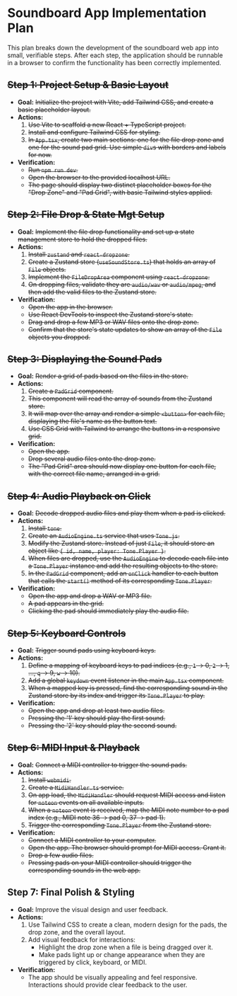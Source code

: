 # Soundboard App Implementation Plan

This plan breaks down the development of the soundboard web app into small, verifiable steps. After each step, the application should be runnable in a browser to confirm the functionality has been correctly implemented.

## ~~Step 1: Project Setup & Basic Layout~~

*   **Goal:** ~~Initialize the project with Vite, add Tailwind CSS, and create a basic placeholder layout.~~
*   **Actions:**
    1.  ~~Use Vite to scaffold a new React + TypeScript project.~~
    2.  ~~Install and configure Tailwind CSS for styling.~~
    3.  ~~In `App.tsx`, create two main sections: one for the file drop zone and one for the sound pad grid. Use simple `div`s with borders and labels for now.~~
*   **Verification:**
    *   ~~Run `npm run dev`.~~
    *   ~~Open the browser to the provided localhost URL.~~
    *   ~~The page should display two distinct placeholder boxes for the "Drop Zone" and "Pad Grid", with basic Tailwind styles applied.~~

## ~~Step 2: File Drop & State Mgt Setup~~

*   **Goal:** ~~Implement the file drop functionality and set up a state management store to hold the dropped files.~~
*   **Actions:**
    1.  ~~Install `zustand` and `react-dropzone`.~~
    2.  ~~Create a Zustand store (`useSoundStore.ts`) that holds an array of `File` objects.~~
    3.  ~~Implement the `FileDropArea` component using `react-dropzone`.~~
    4.  ~~On dropping files, validate they are `audio/wav` or `audio/mpeg`, and then add the valid files to the Zustand store.~~
*   **Verification:**
    *   ~~Open the app in the browser.~~
    *   ~~Use React DevTools to inspect the Zustand store's state.~~
    *   ~~Drag and drop a few MP3 or WAV files onto the drop zone.~~
    *   ~~Confirm that the store's state updates to show an array of the `File` objects you dropped.~~

## ~~Step 3: Displaying the Sound Pads~~

*   **Goal:** ~~Render a grid of pads based on the files in the store.~~
*   **Actions:**
    1.  ~~Create a `PadGrid` component.~~
    2.  ~~This component will read the array of sounds from the Zustand store.~~
    3.  ~~It will map over the array and render a simple `<button>` for each file, displaying the file's name as the button text.~~
    4.  ~~Use CSS Grid with Tailwind to arrange the buttons in a responsive grid.~~
*   **Verification:**
    *   ~~Open the app.~~
    *   ~~Drop several audio files onto the drop zone.~~
    *   ~~The "Pad Grid" area should now display one button for each file, with the correct file name, arranged in a grid.~~

## ~~Step 4: Audio Playback on Click~~

*   **Goal:** ~~Decode dropped audio files and play them when a pad is clicked.~~
*   **Actions:**
    1.  ~~Install `tone`.~~
    2.  ~~Create an `AudioEngine.ts` service that uses `Tone.js`.~~
    3.  ~~Modify the Zustand store. Instead of just `File`, it should store an object like `{ id, name, player: Tone.Player }`.~~
    4.  ~~When files are dropped, use the `AudioEngine` to decode each file into a `Tone.Player` instance and add the resulting objects to the store.~~
    5.  ~~In the `PadGrid` component, add an `onClick` handler to each button that calls the `start()` method of its corresponding `Tone.Player`.~~
*   **Verification:**
    *   ~~Open the app and drop a WAV or MP3 file.~~
    *   ~~A pad appears in the grid.~~
    *   ~~Clicking the pad should immediately play the audio file.~~

## ~~Step 5: Keyboard Controls~~

*   **Goal:** ~~Trigger sound pads using keyboard keys.~~
*   **Actions:**
    1.  ~~Define a mapping of keyboard keys to pad indices (e.g., `1` -> 0, `2` -> 1, ..., `q` -> 9, `w` -> 10).~~
    2.  ~~Add a global `keydown` event listener in the main `App.tsx` component.~~
    3.  ~~When a mapped key is pressed, find the corresponding sound in the Zustand store by its index and trigger its `Tone.Player` to play.~~
*   **Verification:**
    *   ~~Open the app and drop at least two audio files.~~
    *   ~~Pressing the '1' key should play the first sound.~~
    *   ~~Pressing the '2' key should play the second sound.~~

## ~~Step 6: MIDI Input & Playback~~

*   **Goal:** ~~Connect a MIDI controller to trigger the sound pads.~~
*   **Actions:**
    1.  ~~Install `webmidi`.~~
    2.  ~~Create a `MidiHandler.ts` service.~~
    3.  ~~On app load, the `MidiHandler` should request MIDI access and listen for `noteon` events on all available inputs.~~
    4.  ~~When a `noteon` event is received, map the MIDI note number to a pad index (e.g., MIDI note 36 -> pad 0, 37 -> pad 1).~~
    5.  ~~Trigger the corresponding `Tone.Player` from the Zustand store.~~
*   **Verification:**
    *   ~~Connect a MIDI controller to your computer.~~
    *   ~~Open the app. The browser should prompt for MIDI access. Grant it.~~
    *   ~~Drop a few audio files.~~
    *   ~~Pressing pads on your MIDI controller should trigger the corresponding sounds in the web app.~~

## Step 7: Final Polish & Styling

*   **Goal:** Improve the visual design and user feedback.
*   **Actions:**
    1.  Use Tailwind CSS to create a clean, modern design for the pads, the drop zone, and the overall layout.
    2.  Add visual feedback for interactions:
        *   Highlight the drop zone when a file is being dragged over it.
        *   Make pads light up or change appearance when they are triggered by click, keyboard, or MIDI.
*   **Verification:**
    *   The app should be visually appealing and feel responsive. Interactions should provide clear feedback to the user.
